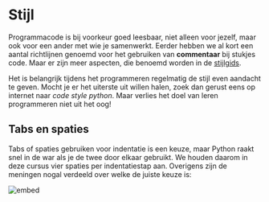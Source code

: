 # Stijl

Programmacode is bij voorkeur goed leesbaar, niet alleen voor jezelf, maar ook voor een ander met wie je samenwerkt. Eerder hebben we al kort een aantal richtlijnen genoemd voor het gebruiken van **commentaar** bij stukjes code. Maar er zijn meer aspecten, die benoemd worden in de [stijlgids](/extra/stijlgids).

Het is belangrijk tijdens het programmeren regelmatig de stijl even aandacht te geven. Mocht je er het uiterste uit willen halen, zoek dan gerust eens op internet naar *code style python*. Maar verlies het doel van leren programmeren niet uit het oog!

## Tabs en spaties

Tabs of spaties gebruiken voor indentatie is een keuze, maar Python raakt snel in de war als je de twee door elkaar gebruikt. We houden daarom in deze cursus vier spaties per indentatiestap aan. Overigens zijn de meningen nogal verdeeld over welke de juiste keuze is:

![embed](https://www.youtube.com/embed/SsoOG6ZeyUI)
